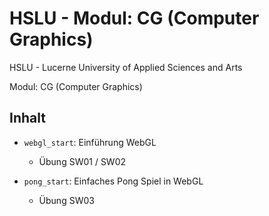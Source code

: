 # HSLU  - Modul: CG (Computer Graphics)
HSLU - Lucerne University of Applied Sciences and Arts

Modul: CG (Computer Graphics)

## Inhalt

- `webgl_start`: Einführung WebGL
    - Übung SW01 / SW02
    
- `pong_start`: Einfaches Pong Spiel in WebGL
    - Übung SW03
